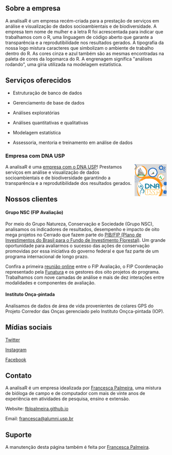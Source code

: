 ## Sobre a empresa

A analisaR é um empresa recém-criada para a prestação de serviços em análise e visualização de dados socioambientais e de biodiversidade. A empresa tem nome de mulher e a letra R foi acrescentada para indicar que trabalhamos com o R, uma linguagem de código aberto que garante a transparência e a reprodutibilidade nos resultados gerados. A tipografia da nossa logo mistura caracteres que simbolizam o ambiente de trabalho dentro do R. As cores cinza e azul também são as mesmas encontradas na paleta de cores da logomarca do R. A engrenagem significa "análises rodando", uma gíria utilizada na modelagem estatística. 

## Serviços oferecidos

- Estruturação de banco de dados 

- Gerenciamento de base de dados

- Análises exploratórias

- Análises quantitativas e qualitativas

- Modelagem estatística

- Assessoria, mentoria e treinamento em análise de dados

### Empresa com DNA USP

<img src="analisaR_DNA_USP.png" align="right" width="100px"> 

A analisaR é uma [empresa com o DNA USP](https://hubusp.inovacao.usp.br/empresas)! Prestamos serviços em análise e visualização de dados socioambientais e de biodiversidade garantindo a transparência e a reprodutibilidade dos resultados gerados.

## Nossos clientes

#### Grupo NSC (FIP Avaliação)

Por meio do Grupo Natureza, Conservação e Sociedade (Grupo NSC), analisamos os indicadores de resultados, desempenho e impacto de oito mega projetos no Cerrado que fazem parte do [PIB/FIP (Plano de Investimentos do Brasil para o Fundo de Investimento Florestal)](http://fip.mma.gov.br). Um grande oportunidade para avaliarmos o sucesso das ações de conservação promovidas por essa iniciativa do governo federal e que faz parte de um programa internacional de longo prazo. 

Confira a primeira [reunião online](http://fip.mma.gov.br/projetos-do-fundo-de-investimento-florestal-passam-por-avaliacao-de-impactos/?fbclid=IwAR0vfrFKP9KaiYg08k-AHv5AxHh_lixam-xD4G3TCxfTDpviXUojWry8dIs) entre o FIP Avaliação, o FIP Coordenação representado pela [Funatura](https://www.funatura.org.br) e os gestores dos oito projetos do programa. Trabalhamos com nove camadas de análise e mais de dez interações entre modalidades e componentes de avaliação. 

#### Instituto Onça-pintada 

Analisamos de dados de área de vida provenientes de colares GPS do Projeto Corredor das Onças gerenciado pelo Instituto Onçca-pintada (IOP). 

## Mídias sociais

[Twitter](https://twitter.com/analisaR_dados)

[Instagram](https://www.instagram.com/analisar_dados) 

[Facebook](https://www.facebook.com/analisaR.dadosambientais)

## Contato

A analisaR é um empresa idealizada por [Francesca Palmeira](mailto:francesca@alumni.usp.br), uma mistura de bióloga de campo e de computador com mais de vinte anos de experiência em atividades de pesquisa, ensino e extensão.

Website: [fblpalmeira.github.io](https://fblpalmeira.github.io) 

Email: [francesca@alumni.usp.br](mailto:francesca@alumni.usp.br)

## Suporte

A manutenção desta página também é feita por [Francesca Palmeira](mailto:francesca@alumni.usp.br).
